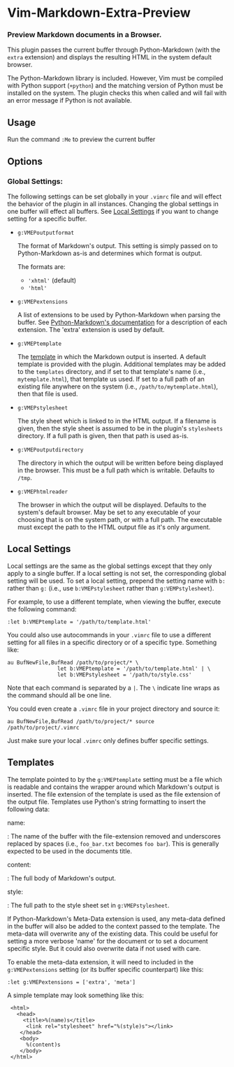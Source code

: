 # Vim-Markdown-Extra-Preview 
### Preview Markdown documents in a Browser.

This plugin passes the current buffer through Python-Markdown (with the 
`extra` extension) and displays the resulting HTML in the system default 
browser. 

The Python-Markdown library is included. However, Vim must be compiled with 
Python support (`+python`) and the matching version of Python must be 
installed on the system. The plugin checks this when called and will fail
with an error message if Python is not available.

## Usage

Run the command `:Me` to preview the current buffer

## Options

### Global Settings:                                        

The following settings can be set globally in your `.vimrc` file and will effect
the behavior of the plugin in all instances. Changing the global settings in 
one buffer will effect all buffers. See [Local Settings](#local_settings) if you 
want to change setting for a specific buffer.

* `g:VMEPoutputformat`

    The format of Markdown's output. This setting is simply passed on to 
Python-Markdown as-is and determines which format is output. 

    The formats are:

    -  `'xhtml'` (default)
    -  `'html'`


* `g:VMEPextensions`

    A list of extensions to be used by Python-Markdown when parsing the buffer. 
See [Python-Markdown's documentation][pmd] for a description of each extension. 
The 'extra' extension is used by default.

  [pmd]: http://packages.python.org/Markdown/
  

* `g:VMEPtemplate`

    The [template](#templates) in which the Markdown output is inserted. A 
default template is provided with the plugin. Additional templates may be added 
to the `templates` directory, and if set to that template's name (i.e., 
`mytemplate.html`), that template us used. If set to a full path of an 
existing file anywhere on the system (i.e., `/path/to/mytemplate.html`), 
then that file is used.

* `g:VMEPstylesheet`

    The style sheet which is linked to in the HTML output. If a filename is 
given, then the style sheet is assumed to be in the plugin's `stylesheets` 
directory. If a full path is given, then that path is used as-is.

* `g:VMEPoutputdirectory`

    The directory in which the output will be written before being displayed
in the browser. This must be a full path which is writable. Defaults to 
`/tmp`.

* `g:VMEPhtmlreader`

    The browser in which the output will be displayed. Defaults to the system's
default browser. May be set to any executable of your choosing that is on 
the system path, or with a full path. The executable must except the path 
to the HTML output file as it's only argument.

## Local Settings                                          

Local settings are the same as the global settings except that they only apply
to a single buffer. If a local setting is not set, the corresponding global
setting will be used. To set a local setting, prepend the setting name with 
`b:` rather than `g:` (i.e., use `b:VMEPstylesheet` rather than 
`g:VEMPstylesheet`).

For example, to use a different template, when viewing the buffer, execute
the following command: 

    :let b:VMEPtemplate = '/path/to/template.html'

You could also use autocommands in your `.vimrc` file to use a different setting
for all files in a specific directory or of a specific type. Something like:

    au BufNewFile,BufRead /path/to/project/* \
                    let b:VMEPtemplate = '/path/to/template.html' | \
                    let b:VMEPstylesheet = '/path/to/style.css'

Note that each command is separated by a `|`. The `\` indicate line wraps as 
the command should all be one line. 

You could even create a `.vimrc` file in your project directory and source it:

    au BufNewFile,BufRead /path/to/project/* source /path/to/project/.vimrc

Just make sure your local `.vimrc` only defines buffer specific settings.

## Templates                                                  

The template pointed to by the `g:VMEPtemplate` setting must be a file which
is readable and contains the wrapper around which Markdown's output is inserted.
The file extension of the template is used as the file extension of the output
file. Templates use Python's string formatting to insert the following data:

name:    

  : The name of the buffer with the file-extension removed and underscores 
replaced by spaces (i.e., `foo_bar.txt` becomes `foo bar`). This is generally
expected to be used in the documents title.

content: 
 
  : The full body of Markdown's output.

style:

  : The full path to the style sheet set in `g:VMEPstylesheet`. 

If Python-Markdown's Meta-Data extension is used, any meta-data defined in the
buffer will also be added to the context passed to the template. The meta-data
will overwrite any of the existing data. This could be useful for setting a 
more verbose 'name' for the document or to set a document specific style. But 
it could also overwrite data if not used with care.

To enable the meta-data extension, it will need to included in the 
`g:VMEPextensions` setting (or its buffer specific counterpart) like this:

    :let g:VMEPextensions = ['extra', 'meta']

A simple template may look something like this:

     <html>
       <head>
         <title>%(name)s</title>
          <link rel="stylesheet" href="%(style)s"></link>
        </head>
        <body>
          %(content)s
        </body>
     </html>



